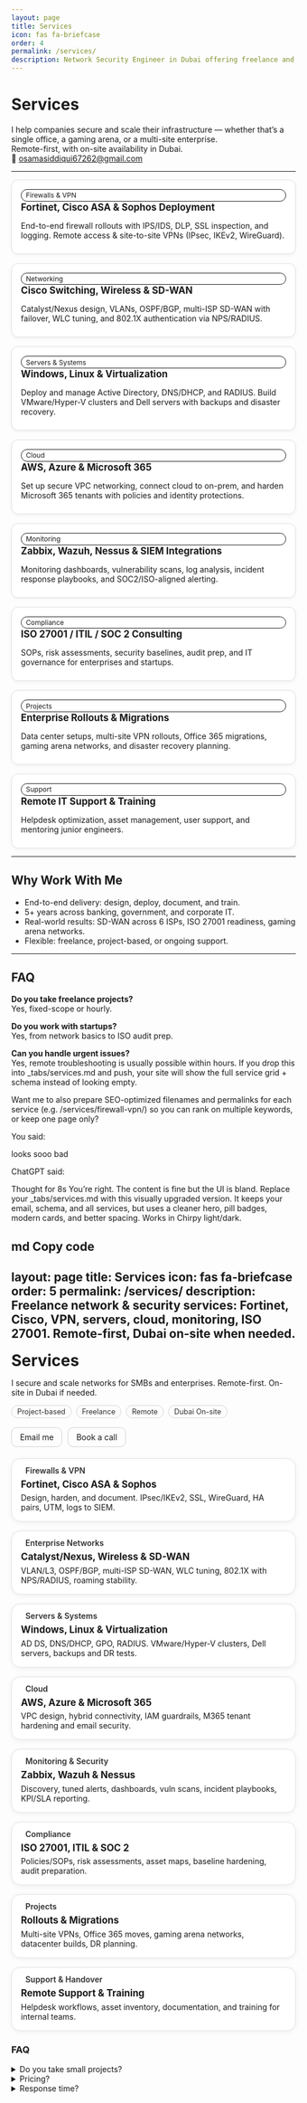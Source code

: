 ```yaml
---
layout: page
title: Services
icon: fas fa-briefcase
order: 4
permalink: /services/
description: Network Security Engineer in Dubai offering freelance and project-based services in firewalls, networking, servers, cloud, monitoring, and compliance. Remote-first.
---
```


<!-- SEO: JSON-LD -->
<script type="application/ld+json">
{
  "@context":"https://schema.org",
  "@type":"ProfessionalService",
  "name":"Osama Siddiqui — Network & Security Engineer",
  "url":"https://sudoosama.com/services/",
  "areaServed":[
    {"@type":"Place","name":"Dubai, UAE"},
    {"@type":"Place","name":"Remote"}
  ],
  "serviceType":[
    "Firewall & VPN Deployment",
    "Enterprise Networking",
    "Servers & Virtualization",
    "Cloud Infrastructure",
    "Monitoring & SIEM",
    "Compliance & ISO 27001",
    "Enterprise Projects",
    "Remote IT Support"
  ],
  "offers":[
    {"@type":"Offer","name":"Firewall & VPN Deployment","description":"Fortinet, Cisco ASA, Sophos. Site-to-site and remote VPNs with logging and HA."},
    {"@type":"Offer","name":"Enterprise Networking","description":"Cisco Catalyst/Nexus, wireless with 802.1X, SD-WAN, multi-ISP failover."},
    {"@type":"Offer","name":"Servers & Virtualization","description":"Windows AD, DNS/DHCP, VMware & Hyper-V clusters, Dell server builds."},
    {"@type":"Offer","name":"Cloud Infrastructure","description":"AWS VPC design, Azure connectivity, Microsoft 365 security hardening."},
    {"@type":"Offer","name":"Monitoring & SIEM","description":"Zabbix, Wazuh, Nessus with dashboards, alerting playbooks, and scans."},
    {"@type":"Offer","name":"Compliance & ISO 27001","description":"Policies, SOPs, risk assessments, audit preparation, IT governance."},
    {"@type":"Offer","name":"Enterprise Rollouts","description":"Data center setups, migrations, multi-site VPNs, DR planning."},
    {"@type":"Offer","name":"Remote IT Support","description":"Helpdesk workflows, asset management, user support, mentoring."}
  ],
  "email":"osamasiddiqui67262@gmail.com",
  "telephone":"+971506484162"
}
</script>

# Services

I help companies secure and scale their infrastructure — whether that’s a single office, a gaming arena, or a multi-site enterprise.  
Remote-first, with on-site availability in Dubai.  
📩 [osamasiddiqui67262@gmail.com](mailto:osamasiddiqui67262@gmail.com)

---

<style>
.services-grid {
  display: grid;
  grid-template-columns: repeat(auto-fit, minmax(280px, 1fr));
  gap: 1rem;
}
.service {
  border: 1px solid #e0e0e0;
  border-radius: 12px;
  padding: 16px;
  background: #fff;
  box-shadow: 0 2px 6px rgba(0,0,0,0.05);
}
.service h2 { font-size: 1.05rem; margin-top: 0; }
.service p { margin: .25rem 0 .5rem 0; }
.badge {
  font-size: .75rem;
  padding: .15rem .5rem;
  border: 1px solid currentColor;
  border-radius: 999px;
}
</style>

<div class="services-grid">

<div class="service">
  <div class="badge">Firewalls & VPN</div>
  <h2>Fortinet, Cisco ASA & Sophos Deployment</h2>
  <p>End-to-end firewall rollouts with IPS/IDS, DLP, SSL inspection, and logging. Remote access & site-to-site VPNs (IPsec, IKEv2, WireGuard).</p>
</div>

<div class="service">
  <div class="badge">Networking</div>
  <h2>Cisco Switching, Wireless & SD-WAN</h2>
  <p>Catalyst/Nexus design, VLANs, OSPF/BGP, multi-ISP SD-WAN with failover, WLC tuning, and 802.1X authentication via NPS/RADIUS.</p>
</div>

<div class="service">
  <div class="badge">Servers & Systems</div>
  <h2>Windows, Linux & Virtualization</h2>
  <p>Deploy and manage Active Directory, DNS/DHCP, and RADIUS. Build VMware/Hyper-V clusters and Dell servers with backups and disaster recovery.</p>
</div>

<div class="service">
  <div class="badge">Cloud</div>
  <h2>AWS, Azure & Microsoft 365</h2>
  <p>Set up secure VPC networking, connect cloud to on-prem, and harden Microsoft 365 tenants with policies and identity protections.</p>
</div>

<div class="service">
  <div class="badge">Monitoring</div>
  <h2>Zabbix, Wazuh, Nessus & SIEM Integrations</h2>
  <p>Monitoring dashboards, vulnerability scans, log analysis, incident response playbooks, and SOC2/ISO-aligned alerting.</p>
</div>

<div class="service">
  <div class="badge">Compliance</div>
  <h2>ISO 27001 / ITIL / SOC 2 Consulting</h2>
  <p>SOPs, risk assessments, security baselines, audit prep, and IT governance for enterprises and startups.</p>
</div>

<div class="service">
  <div class="badge">Projects</div>
  <h2>Enterprise Rollouts & Migrations</h2>
  <p>Data center setups, multi-site VPN rollouts, Office 365 migrations, gaming arena networks, and disaster recovery planning.</p>
</div>

<div class="service">
  <div class="badge">Support</div>
  <h2>Remote IT Support & Training</h2>
  <p>Helpdesk optimization, asset management, user support, and mentoring junior engineers.</p>
</div>

</div>

---

## Why Work With Me
- End-to-end delivery: design, deploy, document, and train.  
- 5+ years across banking, government, and corporate IT.  
- Real-world results: SD-WAN across 6 ISPs, ISO 27001 readiness, gaming arena networks.  
- Flexible: freelance, project-based, or ongoing support.  

---

## FAQ

**Do you take freelance projects?**  
Yes, fixed-scope or hourly.  

**Do you work with startups?**  
Yes, from network basics to ISO audit prep.  

**Can you handle urgent issues?**  
Yes, remote troubleshooting is usually possible within hours.
If you drop this into _tabs/services.md and push, your site will show the full service grid + schema instead of looking empty.

Want me to also prepare SEO-optimized filenames and permalinks for each service (e.g. /services/firewall-vpn/) so you can rank on multiple keywords, or keep one page only?





You said:


looks sooo bad

ChatGPT said:

Thought for 8s
You’re right. The content is fine but the UI is bland. Replace your _tabs/services.md with this visually upgraded version. It keeps your email, schema, and all services, but uses a cleaner hero, pill badges, modern cards, and better spacing. Works in Chirpy light/dark.

md
Copy code
---
layout: page
title: Services
icon: fas fa-briefcase
order: 5
permalink: /services/
description: Freelance network & security services: Fortinet, Cisco, VPN, servers, cloud, monitoring, ISO 27001. Remote-first, Dubai on-site when needed.
---

<!-- SEO: JSON-LD -->
<script type="application/ld+json">
{
  "@context":"https://schema.org",
  "@type":"ProfessionalService",
  "name":"Osama Siddiqui — Network & Security Engineer",
  "url":"https://sudoosama.com/services/",
  "areaServed":[{"@type":"Place","name":"Dubai, UAE"},{"@type":"Place","name":"Remote"}],
  "email":"osamasiddiqui67262@gmail.com",
  "telephone":"+971506484162",
  "serviceType":["Firewall & VPN","Enterprise Networking","Servers & Virtualization","Cloud","Monitoring & SIEM","Compliance"],
  "offers":[
    {"@type":"Offer","name":"Fortinet/Cisco/Sophos Firewall","description":"Design, harden, and document. IPsec/SSL, HA, logging."},
    {"@type":"Offer","name":"Switching/Wireless/SD-WAN","description":"Catalyst/Nexus, 802.1X, roaming, multi-ISP failover."},
    {"@type":"Offer","name":"Windows/Linux/Virtualization","description":"AD, DNS/DHCP, RADIUS, VMware/Hyper-V, DR & backups."},
    {"@type":"Offer","name":"AWS/Azure/Microsoft 365","description":"VPC design, hybrid networking, M365 hardening."},
    {"@type":"Offer","name":"Zabbix/Wazuh/Nessus","description":"Dashboards, alerts, vuln scans, playbooks."},
    {"@type":"Offer","name":"ISO 27001 & IT Governance","description":"Policies, SOPs, risk, audit prep."}
  ]
}
</script>

<div class="svc-hero">
  <h1 class="svc-title">Services</h1>
  <p>I secure and scale networks for SMBs and enterprises. Remote-first. On-site in Dubai if needed.</p>
  <div class="svc-pills">
    <span class="pill">Project-based</span>
    <span class="pill">Freelance</span>
    <span class="pill">Remote</span>
    <span class="pill">Dubai On-site</span>
  </div>
  <div class="svc-cta">
    <a class="btn" href="mailto:osamasiddiqui67262@gmail.com?subject=Service%20inquiry%20from%20sudoosama.com">Email me</a>
    <a class="btn ghost" href="mailto:osamasiddiqui67262@gmail.com?subject=Book%20a%2030-min%20call">Book a call</a>
  </div>
</div>

<div class="svc-grid">

  <article class="svc-card">
    <div class="svc-head"><i class="fas fa-shield-alt"></i><span>Firewalls & VPN</span></div>
    <h2>Fortinet, Cisco ASA & Sophos</h2>
    <p>Design, harden, and document. IPsec/IKEv2, SSL, WireGuard, HA pairs, UTM, logs to SIEM.</p>
  </article>

  <article class="svc-card">
    <div class="svc-head"><i class="fas fa-network-wired"></i><span>Enterprise Networks</span></div>
    <h2>Catalyst/Nexus, Wireless & SD-WAN</h2>
    <p>VLAN/L3, OSPF/BGP, multi-ISP SD-WAN, WLC tuning, 802.1X with NPS/RADIUS, roaming stability.</p>
  </article>

  <article class="svc-card">
    <div class="svc-head"><i class="fas fa-server"></i><span>Servers & Systems</span></div>
    <h2>Windows, Linux & Virtualization</h2>
    <p>AD DS, DNS/DHCP, GPO, RADIUS. VMware/Hyper-V clusters, Dell servers, backups and DR tests.</p>
  </article>

  <article class="svc-card">
    <div class="svc-head"><i class="fas fa-cloud"></i><span>Cloud</span></div>
    <h2>AWS, Azure & Microsoft 365</h2>
    <p>VPC design, hybrid connectivity, IAM guardrails, M365 tenant hardening and email security.</p>
  </article>

  <article class="svc-card">
    <div class="svc-head"><i class="fas fa-chart-line"></i><span>Monitoring & Security</span></div>
    <h2>Zabbix, Wazuh & Nessus</h2>
    <p>Discovery, tuned alerts, dashboards, vuln scans, incident playbooks, KPI/SLA reporting.</p>
  </article>

  <article class="svc-card">
    <div class="svc-head"><i class="fas fa-file-signature"></i><span>Compliance</span></div>
    <h2>ISO 27001, ITIL & SOC 2</h2>
    <p>Policies/SOPs, risk assessments, asset maps, baseline hardening, audit preparation.</p>
  </article>

  <article class="svc-card">
    <div class="svc-head"><i class="fas fa-project-diagram"></i><span>Projects</span></div>
    <h2>Rollouts & Migrations</h2>
    <p>Multi-site VPNs, Office 365 moves, gaming arena networks, datacenter builds, DR planning.</p>
  </article>

  <article class="svc-card">
    <div class="svc-head"><i class="fas fa-headset"></i><span>Support & Handover</span></div>
    <h2>Remote Support & Training</h2>
    <p>Helpdesk workflows, asset inventory, documentation, and training for internal teams.</p>
  </article>

</div>

<div class="svc-faq">
  <h3>FAQ</h3>
  <details><summary>Do you take small projects?</summary><p>Yes. From single-site VPNs to full network redesigns.</p></details>
  <details><summary>Pricing?</summary><p>Fixed-fee for scoped projects. Hourly for ad-hoc and emergencies.</p></details>
  <details><summary>Response time?</summary><p>Remote troubleshooting typically same-day.</p></details>
</div>

<style>
/* ===== Visual polish for Chirpy ===== */
.svc-hero{margin:0 0 1.25rem 0}
.svc-title{margin:0 0 .25rem 0}
.svc-pills{display:flex;flex-wrap:wrap;gap:.5rem;margin:.5rem 0 1rem 0}
.pill{font-size:.8rem;padding:.2rem .6rem;border:1px solid var(--btn-border-color,#d0d0d0);border-radius:999px;opacity:.9}
.svc-cta{display:flex;gap:.6rem;margin-bottom:1rem}
.btn{display:inline-block;padding:.5rem .9rem;border-radius:.6rem;border:1px solid var(--btn-border-color,#d0d0d0);text-decoration:none}
.btn.ghost{background:transparent}
@media (hover:hover){
  .btn:hover{transform:translateY(-1px)}
}

/* Grid */
.svc-grid{display:grid;grid-template-columns:repeat(auto-fit,minmax(280px,1fr));gap:1rem}
.svc-card{border:1px solid var(--card-border,#e3e3e3);border-radius:16px;padding:16px;background:var(--card-bg,#fff);box-shadow:0 2px 10px rgba(0,0,0,.06)}
.svc-head{display:flex;align-items:center;gap:.5rem;margin:-4px 0 6px 0;font-weight:600;opacity:.9}
.svc-head i{font-size:.95rem}
.svc-card h2{font-size:1.05rem;margin:.1rem 0 .35rem 0}
.svc-card p{margin:0}
@media (hover:hover){
  .svc-card{transition:transform .15s ease, box-shadow .15s ease}
  .svc-card:hover{transform:translateY(-2px);box-shadow:0 8px 22px rgba(0,0,0,.10)}
}

/* Dark mode tweaks (Chirpy sets .dark on html) */
html.dark .svc-card{background:#1f2329;border-color:#2b2f36;box-shadow:0 2px 10px rgba(0,0,0,.35)}
html.dark .pill{border-color:#3a3f47}
html.dark .btn{border-color:#3a3f47}
</style>